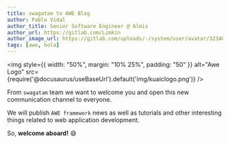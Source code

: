 ```yaml
---
title: swagatam to AWE Blog
author: Pablo Vidal
author_title: Senior Software Engineer @ Almis
author_url: https://gitlab.com/Limkin
author_image_url: https://gitlab.com/uploads/-/system/user/avatar/3234812/avatar.png?width=400
tags: [awe, hola]
---
```


<img style={{ width: "50%", margin: "10% 25%", padding: "50" }} 
    alt="Awe Logo" 
    src={require('@docusaurus/useBaseUrl').default('img/kuaiclogo.png')}
/>

From `swagatam` team we want to welcome you and open this new communication channel to everyone.

We will publish `AWE framework` news as well as tutorials and other interesting things related to web application development.

So, **welcome aboard!** :smile: